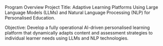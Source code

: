 Program Overview
Project Title: Adaptive Learning Platforms Using Large Language Models (LLMs) and Natural Language Processing (NLP) for Personalised Education.

Objective: Develop a fully operational AI-driven personalised learning platform that dynamically adapts content and assessment strategies to individual learner needs using LLMs and NLP technologies.
